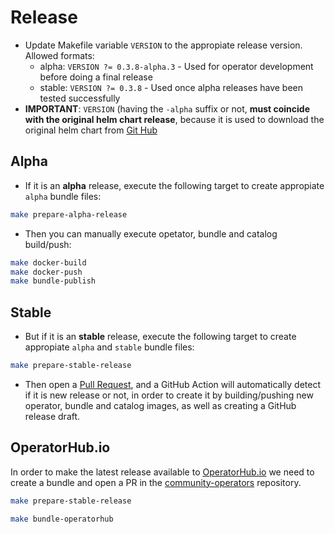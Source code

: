 # Release
* Update Makefile variable `VERSION` to the appropiate release version. Allowed formats:
  * alpha: `VERSION ?= 0.3.8-alpha.3` - Used for operator development before doing a final release
  * stable: `VERSION ?= 0.3.8` - Used once alpha releases have been tested successfully
* **IMPORTANT**: `VERSION` (having the `-alpha` suffix or not, **must coincide with the original helm chart release**, because it is used to download the original helm chart from [Git Hub](https://github.com/external-secrets/external-secrets/releases)


## Alpha
* If it is an **alpha** release, execute the following target to create appropiate `alpha` bundle files:
```bash
make prepare-alpha-release
```
* Then you can manually execute opetator, bundle and catalog build/push:
```bash
make docker-build
make docker-push
make bundle-publish
```

## Stable
* But if it is an **stable** release, execute the following target to create appropiate `alpha` and `stable` bundle files:
```bash
make prepare-stable-release
```
* Then open a [Pull Request](https://github.com/external-secrets/external-secrets-helm-operator/pulls), and a GitHub Action will automatically detect if it is new release or not, in order to create it by building/pushing new operator, bundle and catalog images, as well as creating a GitHub release draft.

## OperatorHub.io
In order to make the latest release available to [OperatorHub.io](https://operatorhub.io/) we need to create a bundle and open a PR in the [community-operators](https://github.com/k8s-operatorhub/community-operators/) repository.


```bash
make prepare-stable-release
```

```bash
make bundle-operatorhub
```